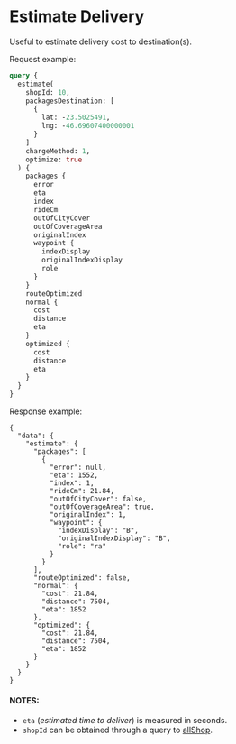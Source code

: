 # Estimate Delivery

Useful to estimate delivery cost to destination(s).

Request example:

```graphql
query {
  estimate(
    shopId: 10,
    packagesDestination: [
      {
        lat: -23.5025491,
        lng: -46.69607400000001   
      }
    ]
    chargeMethod: 1,
    optimize: true
  ) {
    packages {
      error
      eta
      index
      rideCm
      outOfCityCover
      outOfCoverageArea
      originalIndex
      waypoint {
        indexDisplay
        originalIndexDisplay
        role
      }
    }
    routeOptimized
    normal {
      cost
      distance
      eta
    }
    optimized {
      cost
      distance
      eta
    }
  }   
}

```

Response example:

```
{
  "data": {
    "estimate": {
      "packages": [
        {
          "error": null,
          "eta": 1552,
          "index": 1,
          "rideCm": 21.84,
          "outOfCityCover": false,
          "outOfCoverageArea": true,
          "originalIndex": 1,
          "waypoint": {
            "indexDisplay": "B",
            "originalIndexDisplay": "B",
            "role": "ra"
          }
        }
      ],
      "routeOptimized": false,
      "normal": {
        "cost": 21.84,
        "distance": 7504,
        "eta": 1852
      },
      "optimized": {
        "cost": 21.84,
        "distance": 7504,
        "eta": 1852
      }
    }
  }
}
```

#### NOTES:

- ```eta``` (*estimated time to deliver*) is measured in seconds.
- ```shopId``` can be obtained through a query to [allShop](/presto/all-shops).  

